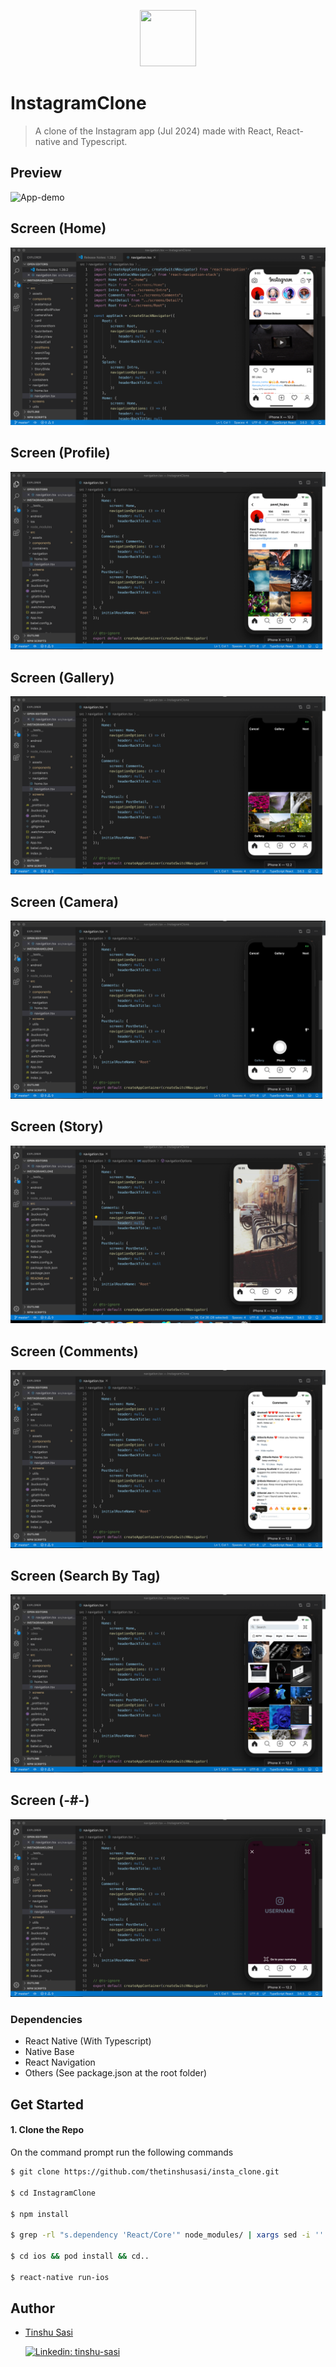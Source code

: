<p align="center">
    <img width="90" height="90" src="https://i.ibb.co/T1CdkGm/insta.jpg">
</p>

# InstagramClone

> A clone of the Instagram app (Jul 2024) made with React, React-native and Typescript.

## Preview

![App-demo](./src/screenshots/Demo.gif)

## Screen (Home)

![App-demo](./src/screenshots/Demo1.png)

## Screen (Profile)

![App-demo](./src/screenshots/Demo2.png)

## Screen (Gallery)

![App-demo](./src/screenshots/Demo3.png)

## Screen (Camera)

![App-demo](./src/screenshots/Demo4.png)

## Screen (Story)

![App-demo](./src/screenshots/Demo8.png)

## Screen (Comments)

![App-demo](./src/screenshots/Demo5.png)

## Screen (Search By Tag)

![App-demo](./src/screenshots/Demo7.png)

## Screen (-#-)

![App-demo](./src/screenshots/Demo6.png)

### Dependencies

- React Native (With Typescript)
- Native Base
- React Navigation
- Others (See package.json at the root folder)

## Get Started

#### 1. Clone the Repo

On the command prompt run the following commands

```sh
$ git clone https://github.com/thetinshusasi/insta_clone.git

$ cd InstagramClone

$ npm install

$ grep -rl "s.dependency 'React/Core'" node_modules/ | xargs sed -i '' 's=React/Core=React-Core=g' // To replace React/Core with React-core for all dependencies that use it

$ cd ios && pod install && cd..

$ react-native run-ios

```

## Author

- [Tinshu Sasi](mailto:thetinshusasi@gmail.com)

  [![Linkedin: tinshu-sasi](https://img.shields.io/badge/-Tinshu%20Sasi-blue?style=flat-square&logo=Linkedin&logoColor=white&link=https://www.linkedin.com/in/tinshu-sasi/)](https://www.linkedin.com/in/tinshu-sasi/)
